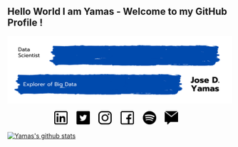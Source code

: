 ## Hello World I am Yamas - Welcome to my GitHub Profile !

<!-- Title Image -->
<p align="right"> <img src="https://github.com/yamasjose11/yamasjose11/blob/main/images/DS%20github%20Yamas.png"></p>

<!-- Socials Icons -->
<p align='center'>
<a href="https://www.linkedin.com/in/jose-yamas/"><img height="30" src="https://github.com/yamasjose11/yamasjose11/blob/main/images/linkedin.png"></a>&nbsp;&nbsp;&nbsp;&nbsp;
<a href="https://twitter.com/its_yamas"><img height="30" src="https://github.com/yamasjose11/yamasjose11/blob/main/images/twitter.png"></a>&nbsp;&nbsp;&nbsp;&nbsp;
<a href="https://www.instagram.com/its_yamas/"><img height="30" src="https://github.com/yamasjose11/yamasjose11/blob/main/images/instagram-logo.png"></a>&nbsp;&nbsp;&nbsp;&nbsp;
<a href="https://www.facebook.com/jose.yamas.716"><img height="30" src="https://github.com/yamasjose11/yamasjose11/blob/main/images/facebook.png"></a>&nbsp;&nbsp;&nbsp;&nbsp;
<a href="https://open.spotify.com/playlist/4mqwXMa384ZvB76MYgrUW0"><img height="30" src="https://github.com/yamasjose11/yamasjose11/blob/main/images/spotify.png"></a>&nbsp;&nbsp;&nbsp;&nbsp;
<a href="mailto:yamasjose11@gmail.com"><img height="30" src="https://github.com/yamasjose11/yamasjose11/blob/main/images/private-message.png"></a>&nbsp;&nbsp;&nbsp;&nbsp;

</p>
<!-- Established Projects -->

<!-- Working Projects -->


<!-- Tech Stack Tools -->


<!-- Github Stats... idk  -->
<p align="center">
  
  [![Yamas's github stats](https://github-readme-stats.vercel.app/api?username=yamasjose11)]()
  
</p>
